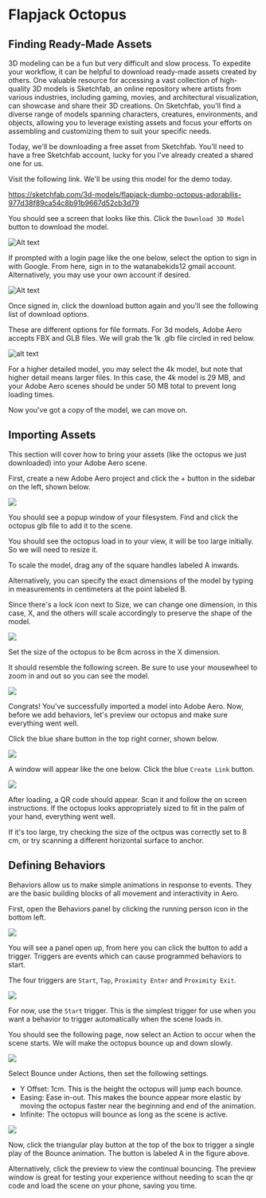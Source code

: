 # Flapjack Octopus

## Finding Ready-Made Assets

3D modeling can be a fun but very difficult and slow process. To expedite your workflow, it can be helpful to download ready-made assets created by others. One valuable resource for accessing a vast collection of high-quality 3D models is Sketchfab, an online repository where artists from various industries, including gaming, movies, and architectural visualization, can showcase and share their 3D creations. On Sketchfab, you'll find a diverse range of models spanning characters, creatures, environments, and objects, allowing you to leverage existing assets and focus your efforts on assembling and customizing them to suit your specific needs.

Today, we'll be downloading a free asset from Sketchfab. You'll need to have a free Sketchfab account, lucky for you I've already created a shared one for us.

Visit the following link. We'll be using this model for the demo today.

https://sketchfab.com/3d-models/flapjack-dumbo-octopus-adorabilis-977d38f89ca54c8b91b9667d52cb3d79

You should see a screen that looks like this. Click the `Download 3D Model` button to download the model. 

![Alt text](media/image-1.png)

If prompted with a login page like the one below, select the option to sign in with Google. From here, sign in to the watanabekids12 gmail account. Alternatively, you may use your own account if desired.

![Alt text](media/image-2.png)

Once signed in, click the download button again and you'll see the following list of download options. 

These are different options for file formats. For 3d models, Adobe Aero accepts FBX and GLB files. We will grab the 1k .glb file circled in red below.

![alt text](media/image-3.png)

For a higher detailed model, you may select the 4k model, but note that higher detail means larger files. In this case, the 4k model is 29 MB, and your Adobe Aero scenes should be under 50 MB total to prevent long loading times.

Now you've got a copy of the model, we can move on.

## Importing Assets

This section will cover how to bring your assets (like the octopus we just downloaded) into your Adobe Aero scene.

First, create a new Adobe Aero project and click the + button in the sidebar on the left, shown below.

![](media/import_button.png)

You should see a popup window of your filesystem. Find and click the octopus glb file to add it to the scene.

You should see the octopus load in to your view, it will be too large initially. So we will need to resize it.

To scale the model, drag any of the square handles labeled A inwards.

Alternatively, you can specify the exact dimensions of the model by typing in measurements in centimeters at the point labeled B.

Since there's a lock icon next to Size, we can change one dimension, in this case, X, and the others will scale accordingly to preserve the shape of the model.

![](media/resize.png)

Set the size of the octopus to be 8cm across in the X dimension.

It should resemble the following screen. Be sure to use your mousewheel to zoom in and out so you can see the model.

![](media/sized.png)

Congrats! You've successfully imported a model into Adobe Aero. Now, before we add behaviors, let's preview our octopus and make sure everything went well.

Click the blue share button in the top right corner, shown below.

![](media/share.png)

A window will appear like the one below. Click the blue `Create Link` button. 

![](media/create_link.png)

After loading, a QR code should appear. Scan it and follow the on screen instructions. If the octopus looks appropriately sized to fit in the palm of your hand, everything went well.

If it's too large, try checking the size of the octpus was correctly set to 8 cm, or try scanning a different horizontal surface to anchor.

## Defining Behaviors

Behaviors allow us to make simple animations in response to events. They are the basic building blocks of all movement and interactivity in Aero. 

First, open the Behaviors panel by clicking the running person icon in the bottom left.

![](media/behaviors_button.png)

You will see a panel open up, from here you can click the button to add a trigger. Triggers are events which can cause programmed behaviors to start.

The four triggers are `Start`, `Tap`, `Proximity Enter` and `Proximity Exit`. 

![](media/behavrios_panel_open.png)

For now, use the `Start` trigger. This is the simplest trigger for use when you want a behavior to trigger automatically when the scene loads in.

You should see the following page, now select an Action to occur when the scene starts. We will make the octopus bounce up and down slowly.

![](media/scene_start.png)

Select Bounce under Actions, then set the following settings.

- Y Offset: 1cm. This is the height the octopus will jump each bounce.
- Easing: Ease in-out. This makes the bounce appear more elastic by moving the octopus faster near the beginning and end of the animation.
- Infinite: The octopus will bounce as long as the scene is active.

![](media/bounce_settings.png)

Now, click the triangular play button at the top of the box to trigger a single play of the Bounce animation. The button is labeled A in the figure above.

Alternatively, click the preview to view the continual bouncing. The preview window is great for testing your experience without needing to scan the qr code and load the scene on your phone, saving you time.